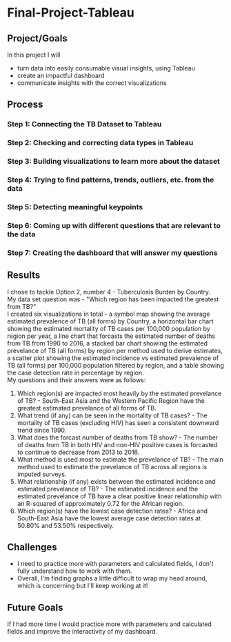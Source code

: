 # Final-Project-Tableau

## Project/Goals
In this project I will
- turn data into easily consumable visual insights, using Tableau
- create an impactful dashboard
- communicate insights with the correct visualizations

## Process
### Step 1: Connecting the TB Dataset to Tableau
### Step 2: Checking and correcting data types in Tableau
### Step 3: Building visualizations to learn more about the dataset
### Step 4: Trying to find patterns, trends, outliers, etc. from the data
### Step 5: Detecting meaningful keypoints
### Step 6: Coming up with different questions that are relevant to the data
### Step 7: Creating the dashboard that will answer my questions


## Results
I chose to tackle Option 2, number 4 - Tuberculosis Burden by Country.  
My data set question was - "Which region has been impacted the greatest from TB?"  
I created six visualizations in total - a symbol map showing the average estimated prevalence of TB (all forms) by Country, a horizontal bar chart showing the estimated mortality of TB cases per 100,000 population by region per year, a line chart that forcasts the estimated number of deaths from TB from 1990 to 2016, a stacked bar chart showing the estimated prevelance of TB (all forms) by region per method used to derive estimates, a scatter plot showing the estimated incidence vs estimated prevalence of TB (all forms) per 100,000 population filtered by region, and a table showing the case detection rate in percentage by region.  
My questions and their answers were as follows:
1. Which region(s) are impacted most heavily by the estimated prevelance of TB? - South-East Asia and the Western Pacific Region have the greatest estimated prevelance of all forms of TB.
2. What trend (if any) can be seen in the mortality of TB cases? - The mortality of TB cases (excluding HIV) has seen a consistent downward trend since 1990. 
3. What does the forcast number of deaths from TB show? - The number of deaths from TB in both HIV and non-HIV positive cases is forcasted to continue to decrease from 2013 to 2016. 
4. What method is used most to estimate the prevelance of TB? - The main method used to estimate the prevelance of TB across all regions is imputed surveys. 
5. What relationship (if any) exists between the estimated incidence and estimated prevelance of TB? - The estimated incidence and the estimated prevelance of TB have a clear positive linear relationship with an R-squared of approximately 0.72 for the African region. 
6. Which region(s) have the lowest case detection rates? - Africa and South-East Asia have the lowest average case detection rates at 50.80% and 53.50% respectively. 

## Challenges 
- I need to practice more with parameters and calculated fields, I don't fully understand how to work with them.
- Overall, I'm finding graphs a little difficult to wrap my head around, which is concerning but I'll keep working at it!

## Future Goals
If I had more time I would practice more with parameters and calculated fields and improve the interactivity of my dashboard.
